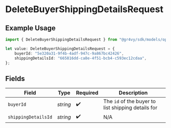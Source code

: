 # DeleteBuyerShippingDetailsRequest

## Example Usage

```typescript
import { DeleteBuyerShippingDetailsRequest } from "@gr4vy/sdk/models/operations";

let value: DeleteBuyerShippingDetailsRequest = {
    buyerId: "5e320a31-9f4b-4adf-947c-9a867bc42426",
    shippingDetailsId: "665816dd-ca8e-4f51-bcb4-c593ec12cdaa",
};
```

## Fields

| Field                                              | Type                                               | Required                                           | Description                                        |
| -------------------------------------------------- | -------------------------------------------------- | -------------------------------------------------- | -------------------------------------------------- |
| `buyerId`                                          | *string*                                           | :heavy_check_mark:                                 | The `id` of the buyer to list shipping details for |
| `shippingDetailsId`                                | *string*                                           | :heavy_check_mark:                                 | N/A                                                |